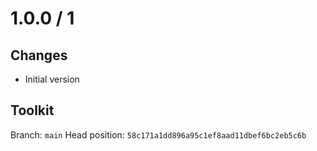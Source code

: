 # 1.0.0 / 1

## Changes

- Initial version

## Toolkit

Branch: `main`
Head position: `58c171a1dd896a95c1ef8aad11dbef6bc2eb5c6b`
